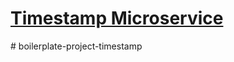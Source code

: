 
# [Timestamp Microservice](https://www.freecodecamp.org/learn/apis-and-microservices/apis-and-microservices-projects/timestamp-microservice)
#   b o i l e r p l a t e - p r o j e c t - t i m e s t a m p  
 